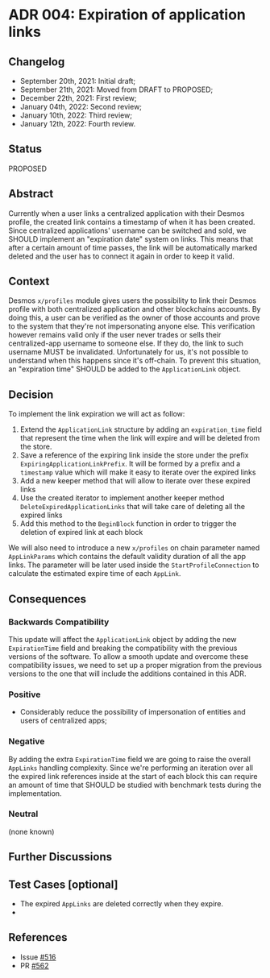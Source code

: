 # ADR 004: Expiration of application links

## Changelog

- September 20th, 2021: Initial draft;
- September 21th, 2021: Moved from DRAFT to PROPOSED;
- December  22th, 2021: First review;
- January   04th, 2022: Second review;
- January   10th, 2022: Third review;
- January   12th, 2022: Fourth review.

## Status

PROPOSED

## Abstract

Currently when a user links a centralized application with their Desmos profile, the created link contains a timestamp of when it has been created.   
Since centralized applications' username can be switched and sold, we SHOULD implement an "expiration date" system on links. 
This means that after a certain amount of time passes, the link will be automatically marked deleted and the user has to connect it again in order to keep it valid.

## Context

Desmos `x/profiles` module gives users the possibility to link their Desmos profile with both centralized application and 
other blockchains accounts. By doing this, a user can be verified as the owner of those accounts and prove to the system
that they're not impersonating anyone else. This verification however remains valid only if the user
never trades or sells their centralized-app username to someone else. If they do, the link to such username MUST be invalidated. 
Unfortunately for us, it's not possible to understand when this happens since it's off-chain. 
To prevent this situation, an "expiration time" SHOULD be added to the `ApplicationLink` object.

## Decision

To implement the link expiration we will act as follow:
1. Extend the `ApplicationLink` structure by adding an `expiration_time` field that represent the time when the link will expire and will be
   deleted from the store.
2. Save a reference of the expiring link inside the store under the prefix `ExpiringApplicationLinkPrefix`. It will be formed by a prefix and a 
   `timestamp` value which will make it easy to iterate over the expired links
3. Add a new keeper method that will allow to iterate over these expired links
4. Use the created iterator to implement another keeper method `DeleteExpiredApplicationLinks` that will take care of deleting all the expired
   links
5. Add this method to the `BeginBlock` function in order to trigger the deletion of expired link at each block

We will also need to introduce a new `x/profiles` on chain parameter named `AppLinkParams` which contains 
the default validity duration of all the app links. The parameter will be later used inside the `StartProfileConnection` 
to calculate the estimated expire time of each `AppLink`.

## Consequences

### Backwards Compatibility

This update will affect the `ApplicationLink` object by adding the new `ExpirationTime` 
field and breaking the compatibility with the previous versions of the software. To allow
a smooth update and overcome these compatibility issues, we need to set up a proper migration
from the previous versions to the one that will include the additions contained in this ADR.

### Positive

- Considerably reduce the possibility of impersonation of entities and users of centralized apps;

### Negative

By adding the extra `ExpirationTime` field we are going to raise the overall `AppLinks` handling complexity.
Since we're performing an iteration over all the expired link references inside 
at the start of each block this can require an amount of time that 
SHOULD be studied with benchmark tests during the implementation.

### Neutral

(none known)

## Further Discussions

## Test Cases [optional]
- The expired `AppLinks` are deleted correctly when they expire.
- 
## References

- Issue [#516](https://github.com/desmos-labs/desmos/issues/516)
- PR [#562](https://github.com/desmos-labs/desmos/pull/562)